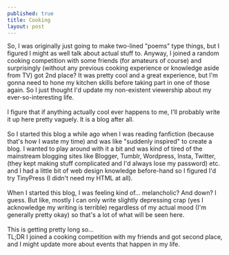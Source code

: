 ```yaml
---
published: true
title: Cooking
layout: post
---
```

So, I was originally just going to make two-lined "poems" type things, but I figured I might as well talk about actual stuff to. Anyway, I joined a random cooking competition with some friends (for amateurs of course) and surprisingly (without any previous cooking experience or knowledge aside from TV) got 2nd place? It was pretty cool and a great experience, but I'm gonna need to hone my kitchen skills before taking part in one of those again. So I just thought I'd update my non-existent viewership about my ever-so-interesting life.
<br/><br/>
I figure that if anything actually cool ever happens to me, I'll probably write it up here pretty vaguely. It is a blog after all.
<br/><br/>
So I started this blog a while ago when I was reading fanfiction (because that's how I waste my time) and was like "suddenly inspired" to create a blog. I wanted to play around with it a bit and was kind of tired of the mainstream blogging sites like Blogger, Tumblr, Wordpress, Insta, Twitter, (they kept making stuff complicated and I'd always lose my password) etc. and I had a little bit of web design knowledge before-hand so I figured I'd try TinyPress (I didn't need my HTML at all).
<br/><br/>
When I started this blog, I was feeling kind of... melancholic? And down? I guess. But like, mostly I can only write slightly depressing crap (yes I acknowledge my writing is terrible) regardless of my actual mood (I'm generally pretty okay) so that's a lot of what will be seen here.
<br/><br/>
This is getting pretty long so...
<br/>
TL;DR I joined a cooking competition with my friends and got second place, and I might update more about events that happen in my life.